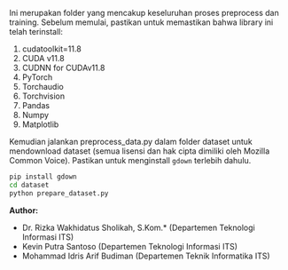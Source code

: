 Ini merupakan folder yang mencakup keseluruhan proses preprocess dan training. Sebelum memulai, pastikan untuk memastikan bahwa library ini telah terinstall:
1. cudatoolkit=11.8
2. CUDA v11.8
3. CUDNN for CUDAv11.8
4. PyTorch
5. Torchaudio
6. Torchvision
7. Pandas
8. Numpy
9. Matplotlib

Kemudian jalankan preprocess_data.py dalam folder dataset untuk mendownload dataset (semua lisensi dan hak cipta dimiliki oleh Mozilla Common Voice). Pastikan untuk menginstall `gdown` terlebih dahulu.
```bash
pip install gdown
cd dataset
python prepare_dataset.py
```

**Author:**
* Dr. Rizka Wakhidatus Sholikah, S.Kom.* (Departemen Teknologi Informasi ITS)
* Kevin Putra Santoso (Departemen Teknologi Informasi ITS)
* Mohammad Idris Arif Budiman (Departemen Teknik Informatika ITS)
